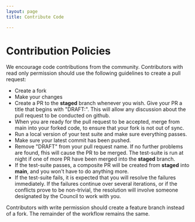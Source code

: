 ```yaml
---
layout: page
title: Contribute Code

---
```


# Contribution Policies

We encourage code contributions from the community. Contributors with
read only permission should use the following guidelines to create a
pull request:

- Create a fork
- Make your changes
- Create a PR to the **staged** branch whenever you wish.
  Give your PR a title that begins with "DRAFT:".
  This will allow any discussion about the pull
  request to be conducted on github.
- When you are ready for the pull request to be accepted, merge from main
into your forked code, to ensure that your fork is not out of sync.
- Run a local version of your test suite and make sure everything
passes.
- Make sure your latest commit has been pushed.
- Remove "DRAFT" from your pull request name. If no further problems
are found, fhis will cause the PR
to be merged. The test-suite is run at night if one of more
PR have been merged into the **staged** branch.
- If the test-suite passes, a composite PR will be created from
**staged** into **main**, and you won't have to do anything more.
- If the test-suite fails, it is expected that you will resolve the
  failures immediately. If the failures continue over several
  iterations, or if the conflicts prove to be non-trivial, the
  resolution will involve someone designated by the Council to work
  with you.

Contributors with write permission should create a feature branch
instead of a fork. The remainder of the workflow remains the same.


